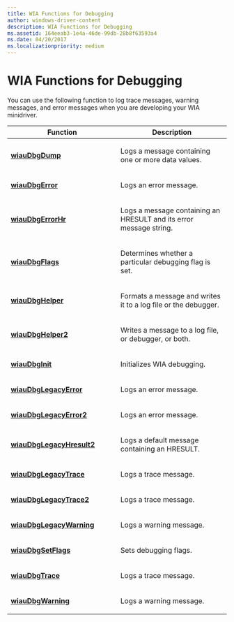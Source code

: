 ```yaml
---
title: WIA Functions for Debugging
author: windows-driver-content
description: WIA Functions for Debugging
ms.assetid: 164eeab3-1e4a-46de-99db-28b8f63593a4
ms.date: 04/20/2017
ms.localizationpriority: medium
---
```


# WIA Functions for Debugging





You can use the following function to log trace messages, warning messages, and error messages when you are developing your WIA minidriver.

<table>
<colgroup>
<col width="50%" />
<col width="50%" />
</colgroup>
<thead>
<tr class="header">
<th>Function</th>
<th>Description</th>
</tr>
</thead>
<tbody>
<tr class="odd">
<td><p><a href="https://msdn.microsoft.com/library/windows/hardware/ff549627" data-raw-source="[&lt;strong&gt;wiauDbgDump&lt;/strong&gt;](https://msdn.microsoft.com/library/windows/hardware/ff549627)"><strong>wiauDbgDump</strong></a></p></td>
<td><p>Logs a message containing one or more data values.</p></td>
</tr>
<tr class="even">
<td><p><a href="https://msdn.microsoft.com/library/windows/hardware/ff549633" data-raw-source="[&lt;strong&gt;wiauDbgError&lt;/strong&gt;](https://msdn.microsoft.com/library/windows/hardware/ff549633)"><strong>wiauDbgError</strong></a></p></td>
<td><p>Logs an error message.</p></td>
</tr>
<tr class="odd">
<td><p><a href="https://msdn.microsoft.com/library/windows/hardware/ff549637" data-raw-source="[&lt;strong&gt;wiauDbgErrorHr&lt;/strong&gt;](https://msdn.microsoft.com/library/windows/hardware/ff549637)"><strong>wiauDbgErrorHr</strong></a></p></td>
<td><p>Logs a message containing an HRESULT and its error message string.</p></td>
</tr>
<tr class="even">
<td><p><a href="https://msdn.microsoft.com/library/windows/hardware/ff549643" data-raw-source="[&lt;strong&gt;wiauDbgFlags&lt;/strong&gt;](https://msdn.microsoft.com/library/windows/hardware/ff549643)"><strong>wiauDbgFlags</strong></a></p></td>
<td><p>Determines whether a particular debugging flag is set.</p></td>
</tr>
<tr class="odd">
<td><p><a href="https://msdn.microsoft.com/library/windows/hardware/ff549649" data-raw-source="[&lt;strong&gt;wiauDbgHelper&lt;/strong&gt;](https://msdn.microsoft.com/library/windows/hardware/ff549649)"><strong>wiauDbgHelper</strong></a></p></td>
<td><p>Formats a message and writes it to a log file or the debugger.</p></td>
</tr>
<tr class="even">
<td><p><a href="https://msdn.microsoft.com/library/windows/hardware/ff549653" data-raw-source="[&lt;strong&gt;wiauDbgHelper2&lt;/strong&gt;](https://msdn.microsoft.com/library/windows/hardware/ff549653)"><strong>wiauDbgHelper2</strong></a></p></td>
<td><p>Writes a message to a log file, or debugger, or both.</p></td>
</tr>
<tr class="odd">
<td><p><a href="https://msdn.microsoft.com/library/windows/hardware/ff549660" data-raw-source="[&lt;strong&gt;wiauDbgInit&lt;/strong&gt;](https://msdn.microsoft.com/library/windows/hardware/ff549660)"><strong>wiauDbgInit</strong></a></p></td>
<td><p>Initializes WIA debugging.</p></td>
</tr>
<tr class="even">
<td><p><a href="https://msdn.microsoft.com/library/windows/hardware/ff549667" data-raw-source="[&lt;strong&gt;wiauDbgLegacyError&lt;/strong&gt;](https://msdn.microsoft.com/library/windows/hardware/ff549667)"><strong>wiauDbgLegacyError</strong></a></p></td>
<td><p>Logs an error message.</p></td>
</tr>
<tr class="odd">
<td><p><a href="https://msdn.microsoft.com/library/windows/hardware/ff549671" data-raw-source="[&lt;strong&gt;wiauDbgLegacyError2&lt;/strong&gt;](https://msdn.microsoft.com/library/windows/hardware/ff549671)"><strong>wiauDbgLegacyError2</strong></a></p></td>
<td><p>Logs an error message.</p></td>
</tr>
<tr class="even">
<td><p><a href="https://msdn.microsoft.com/library/windows/hardware/ff549675" data-raw-source="[&lt;strong&gt;wiauDbgLegacyHresult2&lt;/strong&gt;](https://msdn.microsoft.com/library/windows/hardware/ff549675)"><strong>wiauDbgLegacyHresult2</strong></a></p></td>
<td><p>Logs a default message containing an HRESULT.</p></td>
</tr>
<tr class="odd">
<td><p><a href="https://msdn.microsoft.com/library/windows/hardware/ff550150" data-raw-source="[&lt;strong&gt;wiauDbgLegacyTrace&lt;/strong&gt;](https://msdn.microsoft.com/library/windows/hardware/ff550150)"><strong>wiauDbgLegacyTrace</strong></a></p></td>
<td><p>Logs a trace message.</p></td>
</tr>
<tr class="even">
<td><p><a href="https://msdn.microsoft.com/library/windows/hardware/ff550152" data-raw-source="[&lt;strong&gt;wiauDbgLegacyTrace2&lt;/strong&gt;](https://msdn.microsoft.com/library/windows/hardware/ff550152)"><strong>wiauDbgLegacyTrace2</strong></a></p></td>
<td><p>Logs a trace message.</p></td>
</tr>
<tr class="odd">
<td><p><a href="https://msdn.microsoft.com/library/windows/hardware/ff550156" data-raw-source="[&lt;strong&gt;wiauDbgLegacyWarning&lt;/strong&gt;](https://msdn.microsoft.com/library/windows/hardware/ff550156)"><strong>wiauDbgLegacyWarning</strong></a></p></td>
<td><p>Logs a warning message.</p></td>
</tr>
<tr class="even">
<td><p><a href="https://msdn.microsoft.com/library/windows/hardware/ff550159" data-raw-source="[&lt;strong&gt;wiauDbgSetFlags&lt;/strong&gt;](https://msdn.microsoft.com/library/windows/hardware/ff550159)"><strong>wiauDbgSetFlags</strong></a></p></td>
<td><p>Sets debugging flags.</p></td>
</tr>
<tr class="odd">
<td><p><a href="https://msdn.microsoft.com/library/windows/hardware/ff550161" data-raw-source="[&lt;strong&gt;wiauDbgTrace&lt;/strong&gt;](https://msdn.microsoft.com/library/windows/hardware/ff550161)"><strong>wiauDbgTrace</strong></a></p></td>
<td><p>Logs a trace message.</p></td>
</tr>
<tr class="even">
<td><p><a href="https://msdn.microsoft.com/library/windows/hardware/ff550163" data-raw-source="[&lt;strong&gt;wiauDbgWarning&lt;/strong&gt;](https://msdn.microsoft.com/library/windows/hardware/ff550163)"><strong>wiauDbgWarning</strong></a></p></td>
<td><p>Logs a warning message.</p></td>
</tr>
</tbody>
</table>

 

 

 




